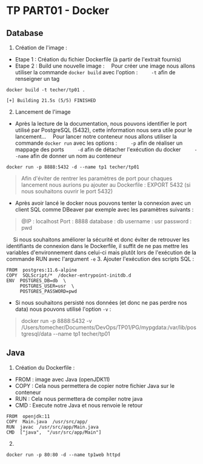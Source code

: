 # TP PART01 - Docker

## Database

 1. Création de l'image :
- Etape 1 : Création du fichier Dockerfile (à partir de l'extrait fournis)
- Etape 2 : Build une nouvelle image : 
&ensp;&ensp;Pour créer une image nous allons utiliser la commande `docker build` avec l'option : 
&ensp;&ensp;&ensp;&ensp; `-t` afin de renseigner un tag
```
docker build -t techer/tp01 .

[+] Building 21.5s (5/5) FINISHED
```
2. Lancement de l'image
- Après la lecture de la documentation, nous pouvons identifier le port utilisé par PostgreSQL (5432), cette information nous sera utile pour le lancement...
&ensp;&ensp;Pour lancer notre conteneur nous allons utiliser la commande `docker run` avec les options : 
&ensp;&ensp;&ensp;&ensp; `-p` afin de réaliser un mappage des ports
&ensp;&ensp;&ensp;&ensp; `-d` afin de détacher l'exécution du docker
&ensp;&ensp;&ensp;&ensp; `--name` afin de donner un nom au conteneur
```
docker run -p 8888:5432 -d --name tp1 techer/tp01
```

> Afin d'éviter de rentrer les paramètres de port pour chaques lancement nous aurions pu ajouter au Dockerfile : EXPORT 5432 (si nous souhaitons ouvrir le port 5432)

- Après avoir lancé le docker nous pouvons tenter la connexion avec un client SQL comme DBeaver par exemple avec les paramètres suivants :
>@IP : localhost
Port : 8888
database : db
username : usr
password : pwd

&ensp;&ensp; Si nous souhaitons améliorer la sécurité et donc éviter de retrouver les identifiants de connexion dans le Dockerfile, il suffit de ne pas mettre les variables d'environnement dans celui-ci mais plutôt lors de l'exécution de la commande RUN avec l'argument `-e`
3. Ajouter l'exécution des scripts SQL :
```
FROM  postgres:11.6-alpine
COPY  SQLScript/*  /docker-entrypoint-initdb.d
ENV  POSTGRES_DB=db  \
     POSTGRES_USER=usr  \
     POSTGRES_PASSWORD=pwd
```
- Si nous souhaitons persisté nos données (et donc ne pas perdre nos data) nous pouvons utilisé l'option `-v` : 
> docker run -p 8888:5432 -v /Users/tomecher/Documents/DevOps/TP01/PG/mypgdata:/var/lib/postgresql/data --name tp1 techer/tp01

## Java 

1. Création du Dockerfile : 
- FROM : image avec Java (openJDK11)
- COPY : Cela nous permettera de copier notre fichier Java sur le conteneur
- RUN : Cela nous permettera de compiler notre java
- CMD : Execute notre Java et nous renvoie le retour
````
FROM  openjdk:11
COPY  Main.java  /usr/src/app/
RUN  javac  /usr/src/app/Main.java
CMD  ["java",  "/usr/src/app/Main"]
````

2. 


````
docker run -p 80:80 -d --name tp1web httpd
````
